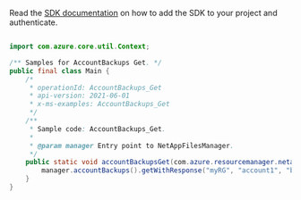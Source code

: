 Read the [SDK documentation](https://github.com/Azure/azure-sdk-for-java/blob/azure-resourcemanager-netapp_1.0.0-beta.5/sdk/netapp/azure-resourcemanager-netapp/README.md) on how to add the SDK to your project and authenticate.

```java

import com.azure.core.util.Context;

/** Samples for AccountBackups Get. */
public final class Main {
    /*
     * operationId: AccountBackups_Get
     * api-version: 2021-06-01
     * x-ms-examples: AccountBackups_Get
     */
    /**
     * Sample code: AccountBackups_Get.
     *
     * @param manager Entry point to NetAppFilesManager.
     */
    public static void accountBackupsGet(com.azure.resourcemanager.netapp.NetAppFilesManager manager) {
        manager.accountBackups().getWithResponse("myRG", "account1", "backup1", Context.NONE);
    }
}
```
